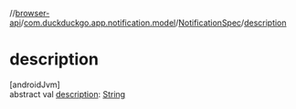 //[browser-api](../../../index.md)/[com.duckduckgo.app.notification.model](../index.md)/[NotificationSpec](index.md)/[description](description.md)

# description

[androidJvm]\
abstract val [description](description.md): [String](https://kotlinlang.org/api/latest/jvm/stdlib/kotlin/-string/index.html)
